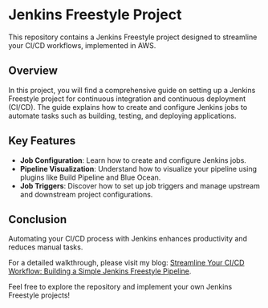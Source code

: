 # Jenkins Freestyle Project

This repository contains a Jenkins Freestyle project designed to streamline your CI/CD workflows, implemented in AWS.

## Overview

In this project, you will find a comprehensive guide on setting up a Jenkins Freestyle project for continuous integration and continuous deployment (CI/CD). The guide explains how to create and configure Jenkins jobs to automate tasks such as building, testing, and deploying applications.

## Key Features

- **Job Configuration**: Learn how to create and configure Jenkins jobs.
- **Pipeline Visualization**: Understand how to visualize your pipeline using plugins like Build Pipeline and Blue Ocean.
- **Job Triggers**: Discover how to set up job triggers and manage upstream and downstream project configurations.

## Conclusion

Automating your CI/CD process with Jenkins enhances productivity and reduces manual tasks. 

For a detailed walkthrough, please visit my blog: [Streamline Your CI/CD Workflow: Building a Simple Jenkins Freestyle Pipeline](https://jasaiblogs.hashnode.dev/streamline-your-cicd-workflow-building-a-simple-jenkins-freestyle-pipeline).

Feel free to explore the repository and implement your own Jenkins Freestyle projects!
